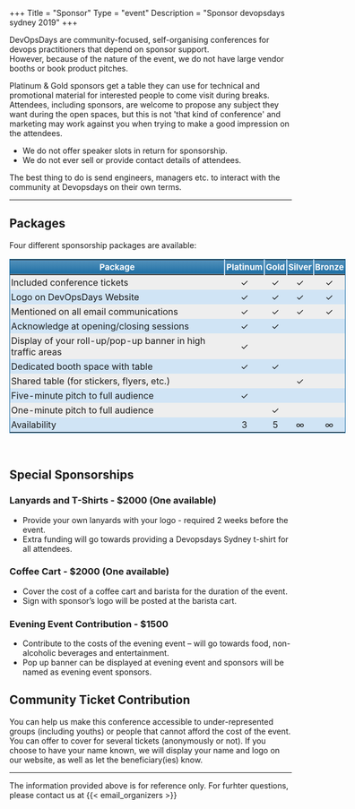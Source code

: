 +++
Title = "Sponsor"
Type = "event"
Description = "Sponsor devopsdays sydney 2019"
+++

<style type="text/css" media="screen">

table {
  border: 1px solid #1C6EA4;
  background-color: #EEEEEE;
  width: 600px;
  text-align: left;
  border-collapse: collapse;
}
table td, table th {
  padding: 3px 2px;
}
table tr:nth-child(even) {
  background: #D0E4F5;
}
table thead {
  background: #1C6EA4;
  background: -moz-linear-gradient(top, #5592bb 0%, #327cad 66%, #1C6EA4 100%);
  background: -webkit-linear-gradient(top, #5592bb 0%, #327cad 66%, #1C6EA4 100%);
  background: linear-gradient(to bottom, #5592bb 0%, #327cad 66%, #1C6EA4 100%);
  border-bottom: 2px solid #444444;
}
table thead th {
  font-size: 15px;
  text-align: center;
  font-weight: bold;
  color: #FFFFFF;
  border-left: 2px solid #D0E4F5;
}
table thead th:first-child {
  border-left: none;
}
</style>

DevOpsDays are community-focused, self-organising conferences for devops practitioners that depend on sponsor support.  
However, because of the nature of the event, we do not have large vendor booths or book product pitches. 


Platinum & Gold sponsors get a table they can use for technical and promotional material for interested people to come visit during breaks. Attendees, including sponsors, are welcome to propose any subject they want during the open spaces, but this is not 'that kind of conference' and marketing may work against you when trying to make a good impression on the attendees.

* We do not offer speaker slots in return for sponsorship.
* We do not ever sell or provide contact details of attendees.


The best thing to do is send engineers, managers etc. to interact with the community at Devopsdays on their own terms.
<hr/>

## Packages
Four different sponsorship packages are available:

Package                                                     | Platinum | Gold | Silver | Bronze
----------------------------------------------------------- | :------: | :--: | :----: | :----:
Included conference tickets                                 | ✓        | ✓    | ✓      | ✓
Logo on DevOpsDays Website                                  | ✓        | ✓    | ✓      | ✓
Mentioned on all email communications                       | ✓        | ✓    | ✓      | ✓
Acknowledge at opening/closing sessions                     | ✓        | ✓    |        |
Display of your roll-up/pop-up banner in high traffic areas | ✓        |      |        |
Dedicated booth space with table                            | ✓        | ✓    |        |
Shared table (for stickers, flyers, etc.)                   |          |      | ✓      |
Five-minute pitch to full audience                          | ✓        |      |        |
One-minute pitch to full audience                           |          | ✓    |        |
Availability                                                | 3        | 5    | ∞      | ∞
<br/>

## Special Sponsorships
### Lanyards and T-Shirts - $2000 (One available)

* Provide your own lanyards with your logo - required 2 weeks before the event.
* Extra funding will go towards providing a Devopsdays Sydney t-shirt for all attendees.

### Coffee Cart - $2000 (One available)

* Cover the cost of a coffee cart and barista for the duration of the event.
* Sign with sponsor’s logo will be posted at the barista cart.

### Evening Event Contribution - $1500

* Contribute to the costs of the evening event – will go towards food, non-alcoholic beverages and entertainment.
* Pop up banner can be displayed at evening event and sponsors will be named as evening event sponsors.

## Community Ticket Contribution
You can help us make this conference accessible to under-represented groups (including youths) or people that cannot afford the cost of the event.  
You can offer to cover for several tickets (anonymously or not). If you choose to have your name known, we will display your name and logo on our website, as well as let the beneficiary(ies) know.
<hr>
The information provided above is for reference only.
For furhter questions, please contact us at {{< email_organizers >}}

